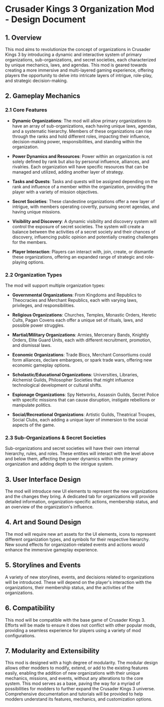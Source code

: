 # Crusader Kings 3 Organization Mod - Design Document

## 1. Overview

This mod aims to revolutionize the concept of organizations in Crusader Kings 3 by introducing a dynamic and interactive system of primary organizations, sub-organizations, and secret societies, each characterized by unique mechanics, laws, and agendas. This mod is geared towards creating a more immersive and multi-layered gaming experience, offering players the opportunity to delve into intricate layers of intrigue, role-play, and strategic decision-making.

## 2. Gameplay Mechanics

### 2.1 Core Features

- **Dynamic Organizations**: The mod will allow primary organizations to have an array of sub-organizations, each having unique laws, agendas, and a systematic hierarchy. Members of these organizations can rise through the ranks and hold different roles, impacting their influence, decision-making power, responsibilities, and standing within the organization.

- **Power Dynamics and Resources**: Power within an organization is not solely defined by rank but also by personal influence, alliances, and rivalries. Each organization will have specific resources that can be managed and utilized, adding another layer of strategy.

- **Tasks and Quests**: Tasks and quests will be assigned depending on the rank and influence of a member within the organization, providing the player with a variety of mission objectives.

- **Secret Societies**: These clandestine organizations offer a new layer of intrigue, with members operating covertly, pursuing secret agendas, and having unique missions.

- **Visibility and Discovery**: A dynamic visibility and discovery system will control the exposure of secret societies. The system will create a balance between the activities of a secret society and their chances of discovery, influencing public opinion and potentially creating challenges for the members.

- **Player Interaction**: Players can interact with, join, create, or dismantle these organizations, offering an expanded range of strategic and role-playing options.

### 2.2 Organization Types

The mod will support multiple organization types:

- **Governmental Organizations**: From Kingdoms and Republics to Theocracies and Merchant Republics, each with varying laws, privileges, and responsibilities.

- **Religious Organizations**: Churches, Temples, Monastic Orders, Heretic Cults, Pagan Covens each offer a unique set of rituals, laws, and possible power struggles.

- **Martial/Military Organizations**: Armies, Mercenary Bands, Knightly Orders, Elite Guard Units, each with different recruitment, promotion, and dismissal laws.

- **Economic Organizations**: Trade Blocs, Merchant Consortiums could form alliances, declare embargoes, or spark trade wars, offering new economic gameplay options.

- **Scholastic/Educational Organizations**: Universities, Libraries, Alchemist Guilds, Philosopher Societies that might influence technological development or cultural shifts.

- **Espionage Organizations**: Spy Networks, Assassin Guilds, Secret Police with specific missions that can cause disruption, instigate rebellions or manipulate politics.

- **Social/Recreational Organizations**: Artistic Guilds, Theatrical Troupes, Social Clubs, each adding a unique layer of immersion to the social aspects of the game.

### 2.3 Sub-Organizations & Secret Societies

Sub-organizations and secret societies will have their own internal hierarchy, rules, and roles. These entities will interact with the level above and below them, affecting the power dynamics within the primary organization and adding depth to the intrigue system.

## 3. User Interface Design

The mod will introduce new UI elements to represent the new organizations and the changes they bring. A dedicated tab for organizations will provide detailed information, organization-specific actions, membership status, and an overview of the organization's influence.

## 4. Art and Sound Design

The mod will require new art assets for the UI elements, icons to represent different organization types, and symbols for their respective hierarchy. New sound effects for organization-related events and actions would enhance the immersive gameplay experience.

## 5. Storylines and Events

A variety of new storylines, events, and decisions related to organizations will be introduced. These will depend on the player's interaction with the organizations, their membership status, and the activities of the organizations.

## 6. Compatibility

This mod will be compatible with the base game of Crusader Kings 3. Efforts will be made to ensure it does not conflict with other popular mods, providing a seamless experience for players using a variety of mod configurations.

## 7. Modularity and Extensibility

This mod is designed with a high degree of modularity. The modular design allows other modders to modify, extend, or add to the existing features easily, enabling the addition of new organizations with their unique mechanics, missions, and events, without any alterations to the core system. This mod serves as a base, paving the way for a myriad of possibilities for modders to further expand the Crusader Kings 3 universe. Comprehensive documentation and tutorials will be provided to help modders understand its features, mechanics, and customization options.
